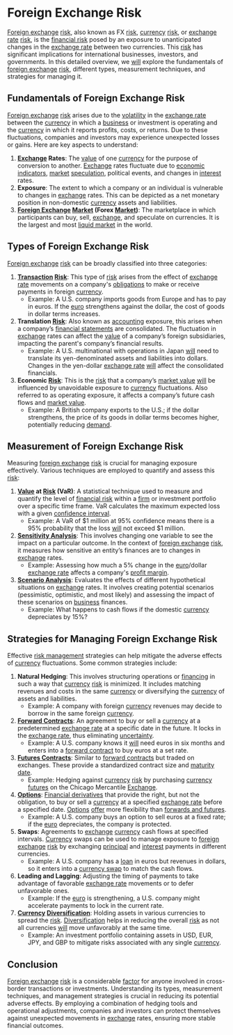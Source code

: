 # Foreign Exchange Risk

[Foreign exchange](../f/foreign_exchange.md) [risk](../r/risk.md), also known as FX [risk](../r/risk.md), [currency](../c/currency.md) [risk](../r/risk.md), or [exchange rate](../e/exchange_rate.md) [risk](../r/risk.md), is the [financial risk](../f/financial_risk.md) posed by an exposure to unanticipated changes in the [exchange rate](../e/exchange_rate.md) between two currencies. This [risk](../r/risk.md) has significant implications for international businesses, investors, and governments. In this detailed overview, we [will](../w/will.md) explore the fundamentals of [foreign exchange](../f/foreign_exchange.md) [risk](../r/risk.md), different types, measurement techniques, and strategies for managing it.

## Fundamentals of Foreign Exchange Risk

[Foreign exchange](../f/foreign_exchange.md) [risk](../r/risk.md) arises due to the [volatility](../v/volatility.md) in the [exchange rate](../e/exchange_rate.md) between the [currency](../c/currency.md) in which a [business](../b/business.md) or investment is operating and the [currency](../c/currency.md) in which it reports profits, costs, or returns. Due to these fluctuations, companies and investors may experience unexpected losses or gains. Here are key aspects to understand:

1. **[Exchange](../e/exchange.md) Rates**: The [value](../v/value.md) of one [currency](../c/currency.md) for the purpose of conversion to another. [Exchange](../e/exchange.md) rates fluctuate due to [economic indicators](../e/economic_indicators.md), [market](../m/market.md) [speculation](../s/speculation.md), political events, and changes in [interest](../i/interest.md) rates.
2. **Exposure**: The extent to which a company or an individual is vulnerable to changes in [exchange](../e/exchange.md) rates. This can be depicted as a net monetary position in non-domestic [currency](../c/currency.md) assets and liabilities.
3. **[Foreign Exchange](../f/foreign_exchange.md) [Market](../m/market.md) (Forex [Market](../m/market.md))**: The marketplace in which participants can buy, sell, [exchange](../e/exchange.md), and speculate on currencies. It is the largest and most [liquid market](../l/liquid_market.md) in the world.

## Types of Foreign Exchange Risk

[Foreign exchange](../f/foreign_exchange.md) [risk](../r/risk.md) can be broadly classified into three categories:

1. **[Transaction](../t/transaction.md) [Risk](../r/risk.md)**: This type of [risk](../r/risk.md) arises from the effect of [exchange rate](../e/exchange_rate.md) movements on a company's [obligations](../o/obligation.md) to make or receive payments in foreign [currency](../c/currency.md). 
   - Example: A U.S. company imports goods from Europe and has to pay in euros. If the [euro](../e/euro.md) strengthens against the dollar, the cost of goods in dollar terms increases.
2. **Translation [Risk](../r/risk.md)**: Also known as [accounting](../a/accounting.md) exposure, this arises when a company’s [financial statements](../f/financial_statements.md) are consolidated. The fluctuation in [exchange](../e/exchange.md) rates can affect the [value](../v/value.md) of a company’s foreign subsidiaries, impacting the parent's company’s financial results.
    - Example: A U.S. multinational with operations in Japan [will](../w/will.md) need to translate its yen-denominated assets and liabilities into dollars. Changes in the yen-dollar [exchange rate](../e/exchange_rate.md) [will](../w/will.md) affect the consolidated financials.
3. **Economic [Risk](../r/risk.md)**: This is the [risk](../r/risk.md) that a company’s [market value](../m/market_value.md) [will](../w/will.md) be influenced by unavoidable exposure to [currency](../c/currency.md) fluctuations. Also referred to as operating exposure, it affects a company’s future cash flows and [market value](../m/market_value.md).
   - Example: A British company exports to the U.S.; if the dollar strengthens, the price of its goods in dollar terms becomes higher, potentially reducing [demand](../d/demand.md).

## Measurement of Foreign Exchange Risk

Measuring [foreign exchange](../f/foreign_exchange.md) [risk](../r/risk.md) is crucial for managing exposure effectively. Various techniques are employed to quantify and assess this [risk](../r/risk.md):

1. **[Value](../v/value.md) at [Risk](../r/risk.md) (VaR)**: A statistical technique used to measure and quantify the level of [financial risk](../f/financial_risk.md) within a [firm](../f/firm.md) or investment portfolio over a specific time frame. VaR calculates the maximum expected loss with a given [confidence interval](../c/confidence_interval.md).
   - Example: A VaR of $1 million at 95% confidence means there is a 95% probability that the loss [will](../w/will.md) not exceed $1 million.
2. **[Sensitivity Analysis](../s/sensitivity_analysis.md)**: This involves changing one variable to see the impact on a particular outcome. In the context of [foreign exchange](../f/foreign_exchange.md) [risk](../r/risk.md), it measures how sensitive an entity’s finances are to changes in [exchange](../e/exchange.md) rates.
   - Example: Assessing how much a 5% change in the [euro](../e/euro.md)/dollar [exchange rate](../e/exchange_rate.md) affects a company's [profit margin](../p/profit_margin.md).
3. **[Scenario Analysis](../s/scenario_analysis.md)**: Evaluates the effects of different hypothetical situations on [exchange](../e/exchange.md) rates. It involves creating potential scenarios (pessimistic, optimistic, and most likely) and assessing the impact of these scenarios on [business](../b/business.md) finances.
   - Example: What happens to cash flows if the domestic [currency](../c/currency.md) depreciates by 15%?

## Strategies for Managing Foreign Exchange Risk

Effective [risk management](../r/risk_management.md) strategies can help mitigate the adverse effects of [currency](../c/currency.md) fluctuations. Some common strategies include:

1. **Natural Hedging**: This involves structuring operations or [financing](../f/financing.md) in such a way that [currency](../c/currency.md) [risk](../r/risk.md) is minimized. It includes matching revenues and costs in the same [currency](../c/currency.md) or diversifying the [currency](../c/currency.md) of assets and liabilities.
   - Example: A company with foreign [currency](../c/currency.md) revenues may decide to borrow in the same foreign [currency](../c/currency.md).
2. **[Forward Contracts](../f/forward_contracts.md)**: An agreement to buy or sell a [currency](../c/currency.md) at a predetermined [exchange rate](../e/exchange_rate.md) at a specific date in the future. It locks in the [exchange rate](../e/exchange_rate.md), thus eliminating [uncertainty](../u/uncertainty_in_trading.md).
   - Example: A U.S. company knows it [will](../w/will.md) need euros in six months and enters into a [forward contract](../f/forward_contract.md) to buy euros at a set rate.
3. **[Futures Contracts](../f/futures_contracts.md)**: Similar to [forward contracts](../f/forward_contracts.md) but traded on exchanges. These provide a standardized contract size and [maturity date](../m/maturity_date.md).
   - Example: Hedging against [currency](../c/currency.md) [risk](../r/risk.md) by purchasing [currency](../c/currency.md) [futures](../f/futures.md) on the Chicago Mercantile [Exchange](../e/exchange.md).
4. **[Options](../o/options.md)**: [Financial derivatives](../f/financial_derivatives.md) that provide the right, but not the obligation, to buy or sell a [currency](../c/currency.md) at a specified [exchange rate](../e/exchange_rate.md) before a specified date. [Options](../o/options.md) [offer](../o/offer.md) more flexibility than [forwards and futures](../f/forwards_and_futures.md).
   - Example: A U.S. company buys an option to sell euros at a fixed rate; if the [euro](../e/euro.md) depreciates, the company is protected.
5. **Swaps**: Agreements to [exchange](../e/exchange.md) [currency](../c/currency.md) cash flows at specified intervals. [Currency](../c/currency.md) swaps can be used to manage exposure to [foreign exchange](../f/foreign_exchange.md) [risk](../r/risk.md) by exchanging [principal](../p/principal.md) and [interest](../i/interest.md) payments in different currencies.
   - Example: A U.S. company has a [loan](../l/loan.md) in euros but revenues in dollars, so it enters into a [currency swap](../c/currency_swap.md) to match the cash flows.
6. **Leading and Lagging**: Adjusting the timing of payments to take advantage of favorable [exchange rate](../e/exchange_rate.md) movements or to defer unfavorable ones.
   - Example: If the [euro](../e/euro.md) is strengthening, a U.S. company might accelerate payments to lock in the current rate.
7. **[Currency](../c/currency.md) [Diversification](../d/diversification.md)**: Holding assets in various currencies to spread the [risk](../r/risk.md). [Diversification](../d/diversification.md) helps in reducing the overall [risk](../r/risk.md) as not all currencies [will](../w/will.md) move unfavorably at the same time.
   - Example: An investment portfolio containing assets in USD, EUR, JPY, and GBP to mitigate risks associated with any single [currency](../c/currency.md).

## Conclusion

[Foreign exchange](../f/foreign_exchange.md) [risk](../r/risk.md) is a considerable [factor](../f/factor.md) for anyone involved in cross-border transactions or investments. Understanding its types, measurement techniques, and management strategies is crucial in reducing its potential adverse effects. By employing a combination of hedging tools and operational adjustments, companies and investors can protect themselves against unexpected movements in [exchange](../e/exchange.md) rates, ensuring more stable financial outcomes.